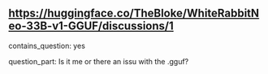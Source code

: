 ## https://huggingface.co/TheBloke/WhiteRabbitNeo-33B-v1-GGUF/discussions/1

contains_question: yes

question_part: Is it me or there an issu with the .gguf?